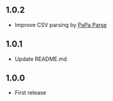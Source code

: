 ## 1.0.2
* Improve CSV parsing by [PaPa Parse](http://papaparse.com/)

## 1.0.1
* Update README.md

## 1.0.0
* First release
